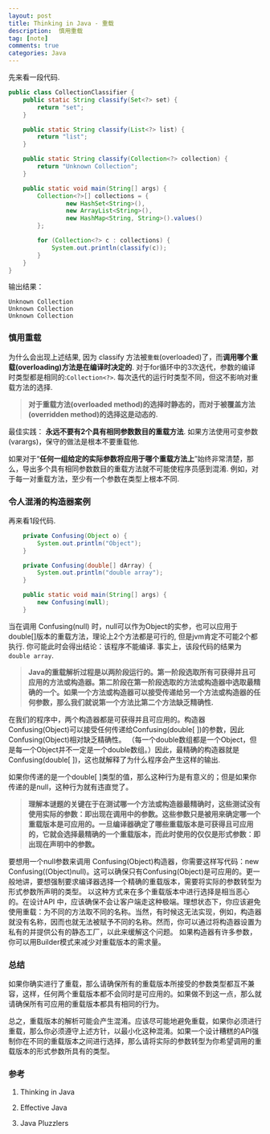 ```yaml
---
layout: post
title: Thinking in Java - 重载
description:  慎用重载
tag: [note]
comments: true
categories: Java
---
```


先来看一段代码.

```Java
public class CollectionClassifier {
    public static String classify(Set<?> set) {
        return "set";
    }

    public static String classify(List<?> list) {
        return "list";
    }

    public static String classify(Collection<?> collection) {
        return "Unknown Collection";
    }

    public static void main(String[] args) {
        Collection<?>[] collections = {
                new HashSet<String>(),
                new ArrayList<String>(),
                new HashMap<String, String>().values()
        };

        for (Collection<?> c : collections) {
            System.out.println(classify(c));
        }
    }
}
```

<!-- more -->

输出结果：

```
Unknown Collection
Unknown Collection
Unknown Collection
```

### 慎用重载

为什么会出现上述结果, 因为 classify 方法被`重载`(overloaded)了，而**调用哪个重载(overloading)方法是在编译时决定的**.
对于for循环中的3次迭代，参数的编译时类型都是相同的:`Collection<?>`. 每次迭代的运行时类型不同，但这不影响对重载方法的选择. 

> **对于重载方法(overloaded method)的选择时静态的，而对于被覆盖方法(overridden method)的选择这是动态的.**

最佳实践： **永远不要有2个具有相同参数数目的重载方法**. 如果方法使用可变参数(varargs)，保守的做法是根本不要重载他.

如果对于“**任何一组给定的实际参数将应用于哪个重载方法上**”始终非常清楚，那么，导出多个具有相同参数数目的重载方法就不可能使程序员感到混淆.
例如，对于每一对重载方法，至少有一个参数在类型上根本不同.

### 令人混淆的构造器案例

再来看1段代码.

```Java
    private Confusing(Object o) {
        System.out.println("Object");
    }

    private Confusing(double[] dArray) {
        System.out.println("double array");
    }

    public static void main(String[] args) {
        new Confusing(null);
    }
```

当在调用 Confusing(null) 时，null可以作为Object的实参，也可以应用于double[]版本的重载方法，理论上2个方法都是可行的, 但是jvm肯定不可能2个都执行.
你可能此时会得出结论：该程序不能编译. 事实上，该段代码的结果为`double array`.

> **Java的重载解析过程是以两阶段运行的。第一阶段选取所有可获得并且可应用的方法或构造器。第二阶段在第一阶段选取的方法或构造器中选取最精确的一个。如果一个方法或构造器可以接受传递给另一个方法或构造器的任何参数，那么我们就说第一个方法比第二个方法缺乏精确性.**

在我们的程序中，两个构造器都是可获得并且可应用的。构造器Confusing(Object)可以接受任何传递给Confusing(double[ ])的参数，因此Confusing(Object)相对缺乏精确性。
（每一个double数组都是一个Object，但是每一个Object并不一定是一个double数组。）因此，最精确的构造器就是Confusing(double[ ])，这也就解释了为什么程序会产生这样的输出.

如果你传递的是一个double[ ]类型的值，那么这种行为是有意义的；但是如果你传递的是null，这种行为就有违直觉了。

> **理解本谜题的关键在于在测试哪一个方法或构造器最精确时，这些测试没有使用实际的参数：即出现在调用中的参数。这些参数只是被用来确定哪一个重载版本是可应用的。一旦编译器确定了哪些重载版本是可获得且可应用的，它就会选择最精确的一个重载版本，而此时使用的仅仅是形式参数：即出现在声明中的参数。**

要想用一个null参数来调用 Confusing(Object)构造器，你需要这样写代码：new Confusing((Object)null)。这可以确保只有Confusing(Object)是可应用的。更一般地讲，要想强制要求编译器选择一个精确的重载版本，需要将实际的参数转型为形式参数所声明的类型。
以这种方式来在多个重载版本中进行选择是相当恶心的。在设计API 中，应该确保不会让客户端走这种极端。理想状态下，你应该避免使用重载：为不同的方法取不同的名称。当然，有时候这无法实现，例如，构造器就没有名称，因而也就无法被赋予不同的名称。然而，你可以通过将构造器设置为私有的并提供公有的静态工厂，以此来缓解这个问题。
如果构造器有许多参数，你可以用Builder模式来减少对重载版本的需求量。


### 总结

如果你确实进行了重载，那么请确保所有的重载版本所接受的参数类型都互不兼容，这样，任何两个重载版本都不会同时是可应用的。如果做不到这一点，那么就请确保所有可应用的重载版本都具有相同的行为。

总之，重载版本的解析可能会产生混淆。应该尽可能地避免重载，如果你必须进行重载，那么你必须遵守上述方针，以最小化这种混淆。如果一个设计糟糕的API强制你在不同的重载版本之间进行选择，那么请将实际的参数转型为你希望调用的重载版本的形式参数所具有的类型。

### 参考

1. Thinking in Java

2. Effective Java

3. Java Pluzzlers


